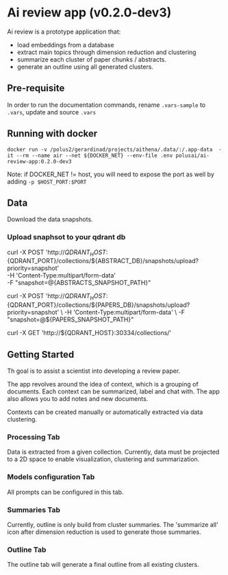 # Ai review app (v0.2.0-dev3)

Ai review is a prototype application that:
- load embeddings from a database
- extract main topics through dimension reduction and clustering
- summarize each cluster of paper chunks / abstracts.
- generate an outline using all generated clusters.

## Pre-requisite

In order to run the documentation commands, rename `.vars-sample` to `.vars`, update and source `.vars`

## Running with docker

```shell
docker run -v /polus2/gerardinad/projects/aithena/.data/:/.app-data  -it --rm --name air --net ${DOCKER_NET} --env-file .env polusai/ai-review-app:0.2.0-dev3
```

Note: if DOCKER_NET != host, you will need to expose the port as well by adding `-p $HOST_PORT:$PORT`

## Data

Download the data snapshots.

### Upload snaphsot to your qdrant db

curl -X POST 'http://${QDRANT_HOST}:${QDRANT_PORT}/collections/${ABSTRACT_DB}/snapshots/upload?priority=snapshot' \
    -H 'Content-Type:multipart/form-data' \
    -F "snapshot=@{ABSTRACTS_SNAPSHOT_PATH}"

 curl -X POST 'http://${QDRANT_HOST}:${QDRANT_PORT}/collections/${PAPERS_DB}/snapshots/upload?priority=snapshot' \
      -H 'Content-Type:multipart/form-data' \
      -F "snapshot=@${PAPERS_SNAPSHOT_PATH}"

curl -X GET 'http://${QDRANT_HOST}:30334/collections/'

## Getting Started

Th goal is to assist a scientist into developing a review paper.

The app revolves around the idea of context, which is a grouping of documents.
Each context can be summarized, label and chat with.
The app also allows you to add notes and new documents.

Contexts can be created manually or automatically extracted via data clustering.

### Processing Tab

Data is extracted from a given collection.
Currently, data must be projected to a 2D space to enable visualization, clustering and summarization.

### Models configuration Tab

All prompts can be configured in this tab.


### Summaries Tab

Currently, outline is only build from cluster summaries.
The 'summarize all' icon after dimension reduction is used to generate those summaries.

### Outline Tab

The outline tab will generate a final outline from all existing clusters.